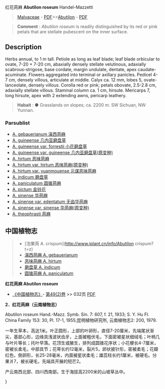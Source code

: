 红花苘麻 **Abutilon roseum** Handel-Mazzetti

> [Malvaceae](http://www.iplant.cn/info/Malvaceae?t=foc) - [PDF](http://www.iplant.cn/foc/pdf/Malvaceae.pdf)>>[Abutilon](Abutilon-苘麻属.md) - [PDF](http://www.iplant.cn/foc/pdf/Abutilon.pdf)

> **Comment** : 
> *Abutilon roseum* is readily distinguished by its red or pink petals that are stellate pubescent on the inner surface.

## Description

Herbs annual, to 1 m tall. Petiole as long as leaf blade; leaf blade orbicular to ovate, 7-20 × 7-20 cm, abaxially densely stellate velutinous, adaxially scabrous-strigose, base cordate, margin undulate, dentate, apex caudate-acuminate. Flowers aggregated into terminal or axillary panicles. Pedicel 4-7 cm, densely villous, articulate at middle. Calyx ca. 12 mm, lobes 5, ovate-lanceolate, densely villous. Corolla red or pink; petals obovate, 2.5-2.8 cm, adaxially stellate villous. Staminal column ca. 1 cm, hirsute. Mericarps 7, long hirsute, apex with 2 extending awns, pericarp leathery.

> **Habait** : 
>●  Grasslands on slopes; ca. 2200 m. SW Sichuan, NW Yunnan.

### Parsublist

* [A.  gebauerianum  滇西苘麻](Abutilon-gebauerianum-滇西苘麻.md)
* [A.  guineense  几内亚磨盘草](Abutilon-guineense-几内亚磨盘草.md)
* [A.  guineense var. forrestii  小花磨盘草](Abutilon-guineense-var-forrestii-小花磨盘草.md)
* [A.  guineense var. guineense  几内亚磨盘草(原变种)](Abutilon-guineense-var-guineense-几内亚磨盘草(原变种).md)
* [A.  hirtum  恶味苘麻](Abutilon-hirtum-恶味苘麻.md)
* [A.  hirtum var. hirtum  恶味苘麻(原变种)](Abutilon-hirtum-var-hirtum-恶味苘麻(原变种).md)
* [A.  hirtum var. yuanmouense  元谋恶味苘麻](Abutilon-hirtum-var-yuanmouense-元谋恶味苘麻.md)
* [A.  indicum  磨盘草](Abutilon-indicum-磨盘草.md)
* [A.  paniculatum  圆锥苘麻](Abutilon-paniculatum-圆锥苘麻.md)
* [A.  pictum  金铃花](Abutilon-pictum-金铃花.md)
* [A.  sinense  华苘麻](Abutilon-sinense-华苘麻.md)
* [A.  sinense var. edentatum  无齿华苘麻](Abutilon-sinense-var-edentatum-无齿华苘麻.md)
* [A.  sinense var. sinense  华苘麻(原变种)](Abutilon-sinense-var-sinense-华苘麻(原变种).md)
* [A.  theophrasti  苘麻](Abutilon-theophrasti-苘麻.md)

## 中国植物志

> * [泡果苘  A.  crispum](http://www.iplant.cn/info/Abutilon crispum?t=z)
> * [滇西苘麻  A.  gebauerianum](Abutilon-gebauerianum-滇西苘麻.md)
> * [恶味苘麻  A.  hirtum](Abutilon-hirtum-恶味苘麻.md)
> * [磨盘草  A.  indicum](Abutilon-indicum-磨盘草.md)
> * [圆锥苘麻  A.  paniculatum](Abutilon-paniculatum-圆锥苘麻.md)

**红花苘麻 Abutilon roseum**

* [《中国植物志》](http://www.iplant.cn/frps)- [第49(2)卷](http://www.iplant.cn/frps/vol/49(2)) >> 032页 [PDF](http://www.iplant.cn/frps/pdf/49(2)/032.PDF)

**2．红花苘麻（云南植物志）**

Abutilon roseum Hand.-Mazz. Symb. Sin. 7: 607, f. 21, 1933; S. Y. Hu Fl. China Family 153: 30, Pl. 17-1, 1955;昆明植物研究所, 云南植物志2: 200, 1979.

一年生草本，高达1米。叶正圆形，上部的叶卵形，直径7-20厘米，先端尾状渐尖，基部心形，边缘具浅波状齿牙，上面被粗伏毛，下面密被星状细绒毛；叶柄几与叶片等长；托叶早落。花顶生或腋生，排列成圆锥花序状；小花梗长4-7厘米，密被长柔毛，中部具节；花萼长约12毫米，裂片5，卵状披针形，密被柔毛；花瓣红色，倒卵形，长25-28毫米，内面被星状柔毛；雄蕊柱长约1厘米，被硬毛。分果爿7，被长硬毛，先端具开展的短芒2。

产云南西北部、四川西南部。生于海拔高2200米的山坡草丛中。

}